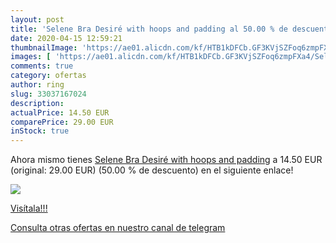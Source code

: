 ```yaml
---
layout: post
title: 'Selene Bra Desiré with hoops and padding al 50.00 % de descuento'
date: 2020-04-15 12:59:21
thumbnailImage: 'https://ae01.alicdn.com/kf/HTB1kDFCb.GF3KVjSZFoq6zmpFXa4/Selene-Bra-Desiré-with-hoops-and-padding.jpg_350x350._SL200_.jpg'
images: [ 'https://ae01.alicdn.com/kf/HTB1kDFCb.GF3KVjSZFoq6zmpFXa4/Selene-Bra-Desiré-with-hoops-and-padding.jpg_350x350._SL200_.jpg' ]
comments: true
category: ofertas
author: ring
slug: 33037167024
description:
actualPrice: 14.50 EUR
comparePrice: 29.00 EUR
inStock: true
---
```


Ahora mismo tienes [Selene Bra Desiré with hoops and padding](https://www.amazon.com/dp/33037167024/?tag=redken08-20) a 14.50 EUR (original: 29.00 EUR) (50.00 %  de descuento) en el siguiente enlace!

[![](https://ae01.alicdn.com/kf/HTB1kDFCb.GF3KVjSZFoq6zmpFXa4/Selene-Bra-Desiré-with-hoops-and-padding.jpg_350x350._SL200_.jpg)](https://www.amazon.com/dp/33037167024/?tag=redken08-20)

[Visítala!!!](https://www.amazon.com/dp/33037167024/?tag=redken08-20)

[Consulta otras ofertas en nuestro canal de telegram](https://t.me/s/ofertas25)

